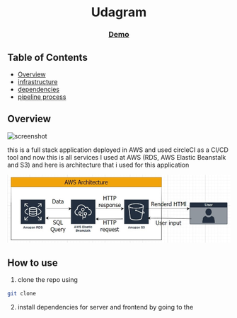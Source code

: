 <!-- Please update value in the {}  -->

<h1 align="center">Udagram</h1>

<div align="center">
  <h3>
    <a href="http://moezzat-udagram.s3-website-us-east-1.amazonaws.com">
      Demo
    </a>    
  </h3>
</div>

<!-- TABLE OF CONTENTS -->

## Table of Contents

- [Overview](#overview)
- [infrastructure](./documentation/infrastructure.md)
- [dependencies](./documentation/dependecies.md)
- [pipeline process](./documentation/pipeline.md)
<!-- OVERVIEW -->

## Overview

![screenshot](img/desktop.jpeg)

this is a full stack application deployed in AWS and used circleCI as a CI/CD tool and now this is all services I used at AWS (RDS, AWS Elastic
Beanstalk and S3) and here is architecture that i used for this application

![AWS architecture](documentation/AWS.jpg)

## How to use

1. clone the repo using

```sh
git clone
```

2. install dependencies for server and frontend by going to the
